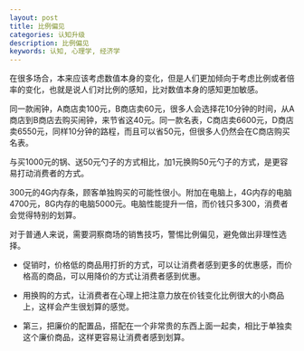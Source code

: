 ```yaml
---
layout: post
title: 比例偏见
categories: 认知升级
description: 比例偏见
keywords: 认知, 心理学, 经济学
---
```


在很多场合，本来应该考虑数值本身的变化，但是人们更加倾向于考虑比例或者倍率的变化，也就是说人们对比例的感知，比对数值本身的感知更加敏感。


同一款闹钟，A商店卖100元，B商店卖60元，很多人会选择花10分钟的时间，从A商店到B商店去购买闹钟，来节省这40元。同一款名表，C商店卖6600元，D商店卖6550元，同样10分钟的路程，而且可以省50元，但很多人仍然会在C商店购买名表。


与买1000元的锅、送50元勺子的方式相比，加1元换购50元勺子的方式，是更容易打动消费者的方式。


300元的4G内存条，顾客单独购买的可能性很小。附加在电脑上，4G内存的电脑4700元，8G内存的电脑5000元。电脑性能提升一倍，而价钱只多300，消费者会觉得特别的划算。


对于普通人来说，需要洞察商场的销售技巧，警惕比例偏见，避免做出非理性选择。


+ 促销时，价格低的商品用打折的方式，可以让消费者感到更多的优惠感，而价格高的商品，可以用降价的方式让消费者感到优惠。

+ 用换购的方式，让消费者在心理上把注意力放在价钱变化比例很大的小商品上，这样会产生很划算的感觉。

+ 第三，把廉价的配置品，搭配在一个非常贵的东西上面一起卖，相比于单独卖这个廉价商品，这样更容易让消费者感到划算。
